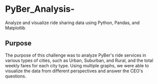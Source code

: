 # PyBer_Analysis-
Analyze and visualize ride sharing data using Python, Pandas, and Matplotlib
## Purpose 
The purpose of this challenge was to analyze PyBer's ride services in various types of cities, such as Urban, Suburban, and Rural, and the total weekly fares for each city type. Using multiple graphs, we were able to visualize the data from different perspectives and answer the CEO's questions.
